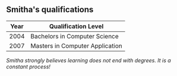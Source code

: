 ## Smitha's qualifications

|Year|Qualification Level|
|----|-------------------|
|2004|Bachelors in Computer Science|
|2007|Masters in Computer Application|

_Smitha strongly believes learning does not end with degrees. It is a constant process!_